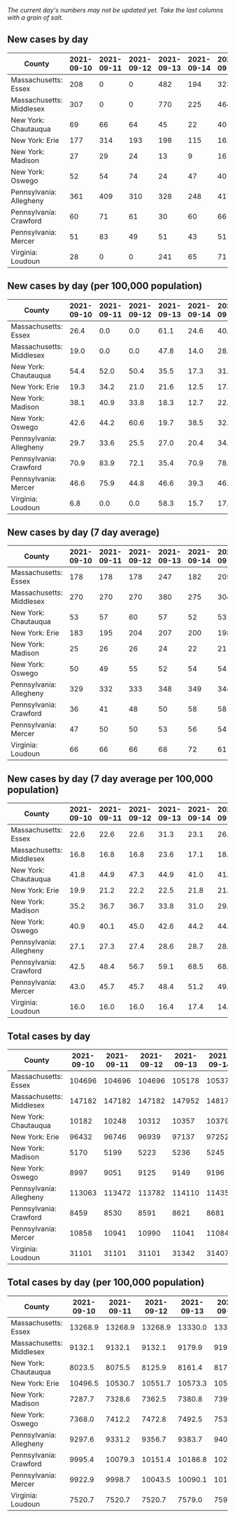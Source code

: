 _The current day's numbers may not be updated yet. Take the last columns with a grain of salt._
## New cases by day

| County | 2021-09-10 | 2021-09-11 | 2021-09-12 | 2021-09-13 | 2021-09-14 | 2021-09-15 | 2021-09-16 |
| --- | --- | --- | --- | --- | --- | --- | --- |
| Massachusetts: Essex | 208 | 0 | 0 | 482 | 194 | 323 |  |
| Massachusetts: Middlesex | 307 | 0 | 0 | 770 | 225 | 464 |  |
| New York: Chautauqua | 69 | 66 | 64 | 45 | 22 | 40 |  |
| New York: Erie | 177 | 314 | 193 | 198 | 115 | 161 |  |
| New York: Madison | 27 | 29 | 24 | 13 | 9 | 16 |  |
| New York: Oswego | 52 | 54 | 74 | 24 | 47 | 40 |  |
| Pennsylvania: Allegheny | 361 | 409 | 310 | 328 | 248 | 417 | 574 |
| Pennsylvania: Crawford | 60 | 71 | 61 | 30 | 60 | 66 | 78 |
| Pennsylvania: Mercer | 51 | 83 | 49 | 51 | 43 | 51 | 96 |
| Virginia: Loudoun | 28 | 0 | 0 | 241 | 65 | 71 | 75 |

## New cases by day (per 100,000 population)

| County | 2021-09-10 | 2021-09-11 | 2021-09-12 | 2021-09-13 | 2021-09-14 | 2021-09-15 | 2021-09-16 |
| --- | --- | --- | --- | --- | --- | --- | --- |
| Massachusetts: Essex | 26.4 | 0.0 | 0.0 | 61.1 | 24.6 | 40.9 |  |
| Massachusetts: Middlesex | 19.0 | 0.0 | 0.0 | 47.8 | 14.0 | 28.8 |  |
| New York: Chautauqua | 54.4 | 52.0 | 50.4 | 35.5 | 17.3 | 31.5 |  |
| New York: Erie | 19.3 | 34.2 | 21.0 | 21.6 | 12.5 | 17.5 |  |
| New York: Madison | 38.1 | 40.9 | 33.8 | 18.3 | 12.7 | 22.6 |  |
| New York: Oswego | 42.6 | 44.2 | 60.6 | 19.7 | 38.5 | 32.8 |  |
| Pennsylvania: Allegheny | 29.7 | 33.6 | 25.5 | 27.0 | 20.4 | 34.3 | 47.2 |
| Pennsylvania: Crawford | 70.9 | 83.9 | 72.1 | 35.4 | 70.9 | 78.0 | 92.2 |
| Pennsylvania: Mercer | 46.6 | 75.9 | 44.8 | 46.6 | 39.3 | 46.6 | 87.7 |
| Virginia: Loudoun | 6.8 | 0.0 | 0.0 | 58.3 | 15.7 | 17.2 | 18.1 |

## New cases by day (7 day average)

| County | 2021-09-10 | 2021-09-11 | 2021-09-12 | 2021-09-13 | 2021-09-14 | 2021-09-15 | 2021-09-16 |
| --- | --- | --- | --- | --- | --- | --- | --- |
| Massachusetts: Essex | 178 | 178 | 178 | 247 | 182 | 205 |  |
| Massachusetts: Middlesex | 270 | 270 | 270 | 380 | 275 | 304 |  |
| New York: Chautauqua | 53 | 57 | 60 | 57 | 52 | 53 |  |
| New York: Erie | 183 | 195 | 204 | 207 | 200 | 198 |  |
| New York: Madison | 25 | 26 | 26 | 24 | 22 | 21 |  |
| New York: Oswego | 50 | 49 | 55 | 52 | 54 | 54 |  |
| Pennsylvania: Allegheny | 329 | 332 | 333 | 348 | 349 | 344 | 378 |
| Pennsylvania: Crawford | 36 | 41 | 48 | 50 | 58 | 58 | 61 |
| Pennsylvania: Mercer | 47 | 50 | 50 | 53 | 56 | 54 | 61 |
| Virginia: Loudoun | 66 | 66 | 66 | 68 | 72 | 61 | 69 |

## New cases by day (7 day average per 100,000 population)

| County | 2021-09-10 | 2021-09-11 | 2021-09-12 | 2021-09-13 | 2021-09-14 | 2021-09-15 | 2021-09-16 |
| --- | --- | --- | --- | --- | --- | --- | --- |
| Massachusetts: Essex | 22.6 | 22.6 | 22.6 | 31.3 | 23.1 | 26.0 |  |
| Massachusetts: Middlesex | 16.8 | 16.8 | 16.8 | 23.6 | 17.1 | 18.9 |  |
| New York: Chautauqua | 41.8 | 44.9 | 47.3 | 44.9 | 41.0 | 41.8 |  |
| New York: Erie | 19.9 | 21.2 | 22.2 | 22.5 | 21.8 | 21.6 |  |
| New York: Madison | 35.2 | 36.7 | 36.7 | 33.8 | 31.0 | 29.6 |  |
| New York: Oswego | 40.9 | 40.1 | 45.0 | 42.6 | 44.2 | 44.2 |  |
| Pennsylvania: Allegheny | 27.1 | 27.3 | 27.4 | 28.6 | 28.7 | 28.3 | 31.1 |
| Pennsylvania: Crawford | 42.5 | 48.4 | 56.7 | 59.1 | 68.5 | 68.5 | 72.1 |
| Pennsylvania: Mercer | 43.0 | 45.7 | 45.7 | 48.4 | 51.2 | 49.3 | 55.7 |
| Virginia: Loudoun | 16.0 | 16.0 | 16.0 | 16.4 | 17.4 | 14.8 | 16.7 |

## Total cases by day

| County | 2021-09-10 | 2021-09-11 | 2021-09-12 | 2021-09-13 | 2021-09-14 | 2021-09-15 | 2021-09-16 |
| --- | --- | --- | --- | --- | --- | --- | --- |
| Massachusetts: Essex | 104696 | 104696 | 104696 | 105178 | 105372 | 105695 |  |
| Massachusetts: Middlesex | 147182 | 147182 | 147182 | 147952 | 148177 | 148641 |  |
| New York: Chautauqua | 10182 | 10248 | 10312 | 10357 | 10379 | 10419 |  |
| New York: Erie | 96432 | 96746 | 96939 | 97137 | 97252 | 97413 |  |
| New York: Madison | 5170 | 5199 | 5223 | 5236 | 5245 | 5261 |  |
| New York: Oswego | 8997 | 9051 | 9125 | 9149 | 9196 | 9236 |  |
| Pennsylvania: Allegheny | 113063 | 113472 | 113782 | 114110 | 114358 | 114775 | 115349 |
| Pennsylvania: Crawford | 8459 | 8530 | 8591 | 8621 | 8681 | 8747 | 8825 |
| Pennsylvania: Mercer | 10858 | 10941 | 10990 | 11041 | 11084 | 11135 | 11231 |
| Virginia: Loudoun | 31101 | 31101 | 31101 | 31342 | 31407 | 31478 | 31553 |

## Total cases by day (per 100,000 population)

| County | 2021-09-10 | 2021-09-11 | 2021-09-12 | 2021-09-13 | 2021-09-14 | 2021-09-15 | 2021-09-16 |
| --- | --- | --- | --- | --- | --- | --- | --- |
| Massachusetts: Essex | 13268.9 | 13268.9 | 13268.9 | 13330.0 | 13354.6 | 13395.5 |  |
| Massachusetts: Middlesex | 9132.1 | 9132.1 | 9132.1 | 9179.9 | 9193.8 | 9222.6 |  |
| New York: Chautauqua | 8023.5 | 8075.5 | 8125.9 | 8161.4 | 8178.7 | 8210.2 |  |
| New York: Erie | 10496.5 | 10530.7 | 10551.7 | 10573.3 | 10585.8 | 10603.3 |  |
| New York: Madison | 7287.7 | 7328.6 | 7362.5 | 7380.8 | 7393.5 | 7416.0 |  |
| New York: Oswego | 7368.0 | 7412.2 | 7472.8 | 7492.5 | 7531.0 | 7563.7 |  |
| Pennsylvania: Allegheny | 9297.6 | 9331.2 | 9356.7 | 9383.7 | 9404.1 | 9438.4 | 9485.6 |
| Pennsylvania: Crawford | 9995.4 | 10079.3 | 10151.4 | 10186.8 | 10257.7 | 10335.7 | 10427.9 |
| Pennsylvania: Mercer | 9922.9 | 9998.7 | 10043.5 | 10090.1 | 10129.4 | 10176.0 | 10263.7 |
| Virginia: Loudoun | 7520.7 | 7520.7 | 7520.7 | 7579.0 | 7594.7 | 7611.9 | 7630.0 |
